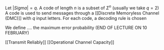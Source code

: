 Let $\lvert Sigma \rvert=q$. A code of length $n$ is a subset of $\Sigma^{n}$ (usually we take $q=2$)
A code is used to send messages through a [[Discrete Memoryless Channel (DMC)]] with $q$ input letters. For each code, a decoding rule is chosen

We define .... the maximum error probability
(END OF LECTURE ON 10 FEBRUARY)

[[Transmit Reliably]]
[[Operational Channel Capacity]]